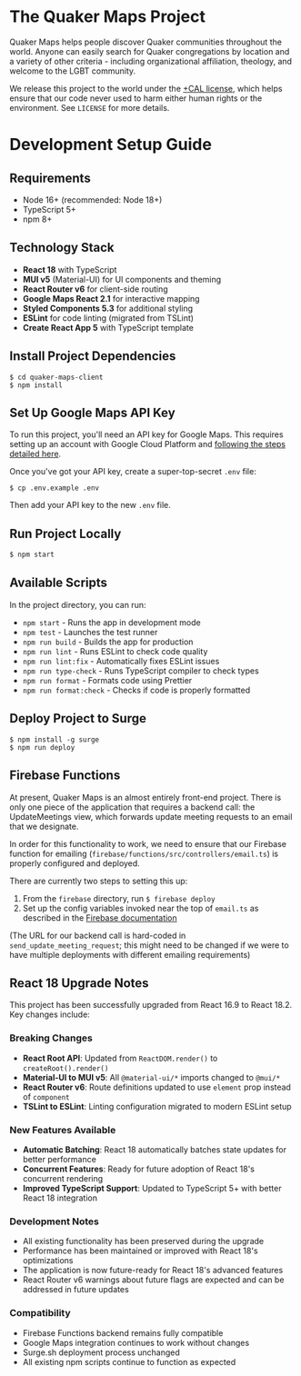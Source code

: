 # The Quaker Maps Project

Quaker Maps helps people discover Quaker communities throughout the world. Anyone can easily search for Quaker congregations by location and a variety of other criteria - including organizational affiliation, theology, and welcome to the LGBT community.

We release this project to the world under the [+CAL license](https://legaldesign.org/cal-ethical-ip), which helps ensure that our code never used to harm either human rights or the environment. See `LICENSE` for more details.

# Development Setup Guide

## Requirements

* Node 16+ (recommended: Node 18+)
* TypeScript 5+
* npm 8+

## Technology Stack

* **React 18** with TypeScript
* **MUI v5** (Material-UI) for UI components and theming
* **React Router v6** for client-side routing
* **Google Maps React 2.1** for interactive mapping
* **Styled Components 5.3** for additional styling
* **ESLint** for code linting (migrated from TSLint)
* **Create React App 5** with TypeScript template

## Install Project Dependencies

```
$ cd quaker-maps-client
$ npm install
```

## Set Up Google Maps API Key

To run this project, you'll need an API key for Google Maps. This requires setting up an account with Google Cloud Platform and [following the steps detailed here](https://developers.google.com/maps/documentation/javascript/get-api-key).

Once you've got your API key, create a super-top-secret `.env` file:

```
$ cp .env.example .env
```

Then add your API key to the new `.env` file.

## Run Project Locally

```bash
$ npm start
```

## Available Scripts

In the project directory, you can run:

* `npm start` - Runs the app in development mode
* `npm test` - Launches the test runner
* `npm run build` - Builds the app for production
* `npm run lint` - Runs ESLint to check code quality
* `npm run lint:fix` - Automatically fixes ESLint issues
* `npm run type-check` - Runs TypeScript compiler to check types
* `npm run format` - Formats code using Prettier
* `npm run format:check` - Checks if code is properly formatted

## Deploy Project to Surge

```
$ npm install -g surge
$ npm run deploy
```

## Firebase Functions

At present, Quaker Maps is an almost entirely front-end project. There is only one piece of the application that requires a backend call: the UpdateMeetings view, which forwards update meeting requests to an email that we designate.

In order for this functionality to work, we need to ensure that our Firebase function for emailing (`firebase/functions/src/controllers/email.ts`) is properly configured and deployed.

There are currently two steps to setting this up: 

1. From the `firebase` directory, run `$ firebase deploy`
2. Set up the config variables invoked near the top of `email.ts` as described in the [Firebase documentation](https://firebase.google.com/docs/functions/config-env)

(The URL for our backend call is hard-coded in `send_update_meeting_request`; this might need to be changed if we were to have multiple deployments with different emailing requirements)

## React 18 Upgrade Notes

This project has been successfully upgraded from React 16.9 to React 18.2. Key changes include:

### Breaking Changes
* **React Root API**: Updated from `ReactDOM.render()` to `createRoot().render()`
* **Material-UI to MUI v5**: All `@material-ui/*` imports changed to `@mui/*`
* **React Router v6**: Route definitions updated to use `element` prop instead of `component`
* **TSLint to ESLint**: Linting configuration migrated to modern ESLint setup

### New Features Available
* **Automatic Batching**: React 18 automatically batches state updates for better performance
* **Concurrent Features**: Ready for future adoption of React 18's concurrent rendering
* **Improved TypeScript Support**: Updated to TypeScript 5+ with better React 18 integration

### Development Notes
* All existing functionality has been preserved during the upgrade
* Performance has been maintained or improved with React 18's optimizations
* The application is now future-ready for React 18's advanced features
* React Router v6 warnings about future flags are expected and can be addressed in future updates

### Compatibility
* Firebase Functions backend remains fully compatible
* Google Maps integration continues to work without changes
* Surge.sh deployment process unchanged
* All existing npm scripts continue to function as expected
